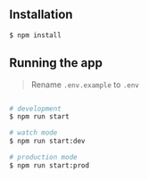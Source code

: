 ## Installation

```bash
$ npm install
```

## Running the app

> Rename `.env.example` to `.env`

```bash

# development
$ npm run start

# watch mode
$ npm run start:dev

# production mode
$ npm run start:prod
```
